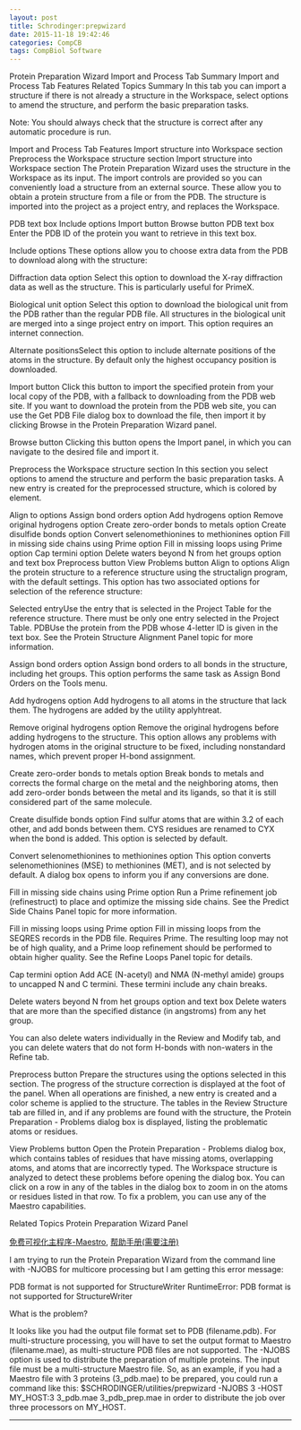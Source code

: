 ```yaml
---
layout: post
title: Schrodinger:prepwizard
date: 2015-11-18 19:42:46
categories: CompCB
tags: CompBiol Software
---
```



Protein Preparation Wizard  Import and Process Tab
Summary
Import and Process Tab Features
Related Topics
Summary
In this tab you can import a structure if there is not already a structure in the Workspace, select options to amend the structure, and perform the basic preparation tasks.

Note: You should always check that the structure is correct after any automatic procedure is run.

Import and Process Tab Features
Import structure into Workspace section
Preprocess the Workspace structure section
Import structure into Workspace section
The Protein Preparation Wizard uses the structure in the Workspace as its input. The import controls are provided so you can conveniently load a structure from an external source. These allow you to obtain a protein structure from a file or from the PDB. The structure is imported into the project as a project entry, and replaces the Workspace.

PDB text box
Include options
Import button
Browse button
PDB text box
Enter the PDB ID of the protein you want to retrieve in this text box.

Include options
These options allow you to choose extra data from the PDB to download along with the structure:

Diffraction data option Select this option to download the X-ray diffraction data as well as the structure. This is particularly useful for PrimeX.

Biological unit option Select this option to download the biological unit from the PDB rather than the regular PDB file. All structures in the biological unit are merged into a singe project entry on import. This option requires an internet connection.

Alternate positionsSelect this option to include alternate positions of the atoms in the structure. By default only the highest occupancy position is downloaded.

Import button
Click this button to import the specified protein from your local copy of the PDB, with a fallback to downloading from the PDB web site. If you want to download the protein from the PDB web site, you can use the Get PDB File dialog box to download the file, then import it by clicking Browse in the Protein Preparation Wizard panel.

Browse button
Clicking this button opens the Import panel, in which you can navigate to the desired file and import it.

Preprocess the Workspace structure section
In this section you select options to amend the structure and perform the basic preparation tasks. A new entry is created for the preprocessed structure, which is colored by element.

Align to options
Assign bond orders option
Add hydrogens option
Remove original hydrogens option
Create zero-order bonds to metals option
Create disulfide bonds option
Convert selenomethionines to methionines option
Fill in missing side chains using Prime option
Fill in missing loops using Prime option
Cap termini option
Delete waters beyond N  from het groups option and text box
Preprocess button
View Problems button
Align to options
Align the protein structure to a reference structure using the structalign program, with the default settings. This option has two associated options for selection of the reference structure:

Selected entryUse the entry that is selected in the Project Table for the reference structure. There must be only one entry selected in the Project Table.
PDBUse the protein from the PDB whose 4-letter ID is given in the text box.
See the Protein Structure Alignment Panel topic for more information.

Assign bond orders option
Assign bond orders to all bonds in the structure, including het groups. This option performs the same task as Assign Bond Orders on the Tools menu.

Add hydrogens option
Add hydrogens to all atoms in the structure that lack them. The hydrogens are added by the utility applyhtreat.

Remove original hydrogens option
Remove the original hydrogens before adding hydrogens to the structure. This option allows any problems with hydrogen atoms in the original structure to be fixed, including nonstandard names, which prevent proper H-bond assignment.

Create zero-order bonds to metals option
Break bonds to metals and corrects the formal charge on the metal and the neighboring atoms, then add zero-order bonds between the metal and its ligands, so that it is still considered part of the same molecule.

Create disulfide bonds option
Find sulfur atoms that are within 3.2  of each other, and add bonds between them. CYS residues are renamed to CYX when the bond is added. This option is selected by default.

Convert selenomethionines to methionines option
This option converts selenomethionines (MSE) to methionines (MET), and is not selected by default. A dialog box opens to inform you if any conversions are done.

Fill in missing side chains using Prime option
Run a Prime refinement job (refinestruct) to place and optimize the missing side chains. See the Predict Side Chains Panel topic for more information.

Fill in missing loops using Prime option
Fill in missing loops from the SEQRES records in the PDB file. Requires Prime. The resulting loop may not be of high quality, and a Prime loop refinement should be performed to obtain higher quality. See the Refine Loops Panel topic for details.

Cap termini option
Add ACE (N-acetyl) and NMA (N-methyl amide) groups to uncapped N and C termini. These termini include any chain breaks.

Delete waters beyond N  from het groups option and text box
Delete waters that are more than the specified distance (in angstroms) from any het group.

You can also delete waters individually in the Review and Modify tab, and you can delete waters that do not form H-bonds with non-waters in the Refine tab.

Preprocess button
Prepare the structures using the options selected in this section. The progress of the structure correction is displayed at the foot of the panel. When all operations are finished, a new entry is created and a color scheme is applied to the structure. The tables in the Review Structure tab are filled in, and if any problems are found with the structure, the Protein Preparation - Problems dialog box is displayed, listing the problematic atoms or residues.

View Problems button
Open the Protein Preparation - Problems dialog box, which contains tables of residues that have missing atoms, overlapping atoms, and atoms that are incorrectly typed. The Workspace structure is analyzed to detect these problems before opening the dialog box. You can click on a row in any of the tables in the dialog box to zoom in on the atoms or residues listed in that row. To fix a problem, you can use any of the Maestro capabilities.

Related Topics
Protein Preparation Wizard Panel


[免费可视化主程序-Maestro](https://www.schrodinger.com/freemaestro/), [帮助手册(需要注册)](http://www.schrodinger.com/supportdocs/18/)


I am trying to run the Protein Preparation Wizard from the command line with -NJOBS for multicore processing but I am getting this error message: 

PDB format is not supported for StructureWriter
RuntimeError: PDB format is not supported for StructureWriter

What is the problem?

It looks like you had the output file format set to PDB (filename.pdb). For multi-structure processing, you will have to set the output format to Maestro (filename.mae), as multi-structure PDB files are not supported.
The -NJOBS option is used to distribute the preparation of multiple proteins. The input file must be a multi-structure Maestro file. So, as an example, if you had a Maestro file with 3 proteins (3_pdb.mae) to be prepared, you could run a command like this:
$SCHRODINGER/utilities/prepwizard -NJOBS 3 -HOST MY\_HOST:3 3\_pdb.mae 3\_pdb\_prep.mae
in order to distribute the job over three processors on MY_HOST.


------
